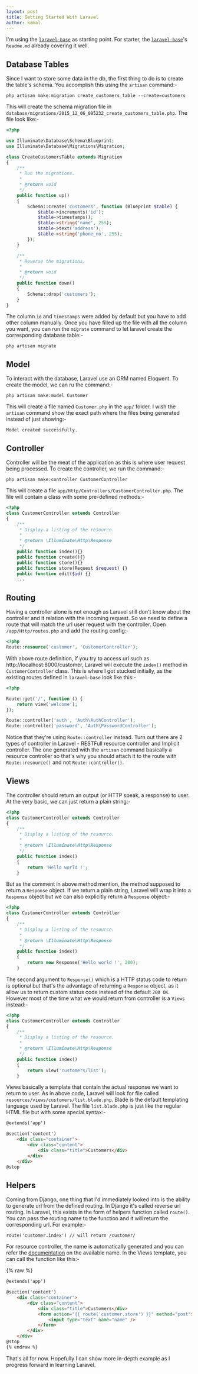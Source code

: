 ```yaml
---
layout: post
title: Getting Started With Laravel
author: kamal
---
```


I'm using the [`laravel-base`][1] as starting point. For starter, the [`laravel-base`][1]'s `Readme.md` already covering it well.

## Database Tables
Since I want to store some data in the db, the first thing to do is to create the table's schema. You accomplish this using the `artisan` command:-

```
php artisan make:migration create_customers_table --create=customers
```

This will create the schema migration file in `database/migrations/2015_12_06_095232_create_customers_table.php`. The file look like:-

```php
<?php

use Illuminate\Database\Schema\Blueprint;
use Illuminate\Database\Migrations\Migration;

class CreateCustomersTable extends Migration
{
    /**
     * Run the migrations.
     *
     * @return void
     */
    public function up()
    {
        Schema::create('customers', function (Blueprint $table) {
            $table->increments('id');
            $table->timestamps();
            $table->string('name', 255);
            $table->text('address');
            $table->string('phone_no', 255);
        });
    }

    /**
     * Reverse the migrations.
     *
     * @return void
     */
    public function down()
    {
        Schema::drop('customers');
    }
}
```

The column `id` and `timestamps` were added by default but you have to add other column manually. Once you have filled up the file with all the column you want, you can run the `migrate` command to let laravel create the corresponding database table:-

```
php artisan migrate
```

## Model

To interact with the database, Laravel use an ORM named Eloquent. To create the model, we can ru the command:-

```
php artisan make:model Customer
```

This will create a file named `Customer.php` in the `app/` folder. I wish the `artisan` command show the exact path where the files being generated instead of just showing:-

```
Model created successfully.
```

## Controller

Controller will be the meat of the application as this is where user request being processed. To create the controller, we run the command:-

```
php artisan make:controller CustomerController
```

This will create a file `app/Http/Controllers/CustomerController.php`. The file will contain a class with some pre-defined methods:-

```php
<?php
class CustomerController extends Controller
{
    /**
     * Display a listing of the resource.
     *
     * @return \Illuminate\Http\Response
     */
    public function index(){}
    public function create(){}
    public function store(){}
    public function store(Request $request) {}
    public function edit($id) {}
    ...
```

## Routing

Having a controller alone is not enough as Laravel still don't know about the controller and it relation with the incoming request. So we need to define a route that will match the url user request with the controller. Open `/app/Http/routes.php` and add the routing config:-

```php
<?php
Route::resource('customer', 'CustomerController');
```

With above route definition, if you try to access url such as http://localhost:8000/customer, Laravel will execute the `index()` method in `CustomerController` class. This is where I got stucked initially, as the existing routes defined in `laravel-base` look like this:-

```php
<?php

Route::get('/', function () {
    return view('welcome');
});

Route::controller('auth', 'Auth\AuthController');
Route::controller('password', 'Auth\PasswordController');
```

Notice that they're using `Route::controller` instead. Turn out there are 2 types of controller in Laravel - RESTFull resource controller and Implicit controller. The one generated with the `artisan` command basically a resource controller so that's why you should attach it to the route with `Route::resource()` and not `Route::controller()`.

## Views

The controller should return an output (or HTTP speak, a response) to user. At the very basic, we can just return a plain string:-

```php
<?php
class CustomerController extends Controller
{
    /**
     * Display a listing of the resource.
     *
     * @return \Illuminate\Http\Response
     */
    public function index()
    {
        return 'Hello world !';
    }
```

But as the comment in above method mention, the method supposed to return a `Response` object. If we return a plain string, Laravel will wrap it into a `Response` object but we can also explicitly return a `Response` object:-

```php
<?php
class CustomerController extends Controller
{
    /**
     * Display a listing of the resource.
     *
     * @return \Illuminate\Http\Response
     */
    public function index()
    {
        return new Response('Hello world !', 200);
    }
```

The second argument to `Response()` which is a HTTP status code to return is optional but that's the advantage of returning a `Response` object, as it allow us to return custom status code instead of the default `200 OK`. However most of the time what we would return from controller is a `Views` instead:-

```php
<?php
class CustomerController extends Controller
{
    /**
     * Display a listing of the resource.
     *
     * @return \Illuminate\Http\Response
     */
    public function index()
    {
        return view('customers/list');
    }
```

Views basically a template that contain the actual response we want to return to user. As in above code, Laravel will look for file called `resources/views/customers/list.blade.php`. Blade is the default templating language used by Laravel. The file `list.blade.php` is just like the regular HTML file but with some special syntax:-

```html
@extends('app')

@section('content')
    <div class="container">
        <div class="content">
            <div class="title">Customers</div>
        </div>
    </div>
@stop
```

## Helpers

Coming from Django, one thing that I'd immediately looked into is the ability to generate url from the defined routing. In Django it's called reverse url routing. In Laravel, this exists in the form of helpers function called `route()`. You can pass the routing name to the function and it will return the corresponding url. For example:-

```
route('customer.index') // will return /customer/
```

For resource controller, the name is automatically generated and you can refer the [documentation][2] on the available name. In the Views template, you can call the function like this:-

{% raw %}
```html
@extends('app')

@section('content')
    <div class="container">
        <div class="content">
            <div class="title">Customers</div>
            <form action="{{ route('customer.store') }}" method="post">
                <input type="text" name="name" />
            </form>
        </div>
    </div>
@stop
{% endraw %}
```

That's all for now. Hopefully I can show more in-depth example as I progress forward in learning Laravel.

[1]:https://github.com/zulfajuniadi/laravel-base
[2]:http://laravel.com/docs/5.1/controllers#restful-resource-controllers
